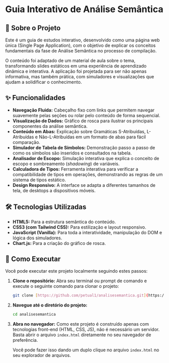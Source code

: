 # Guia Interativo de Análise Semântica

## 📖 Sobre o Projeto

Este é um guia de estudos interativo, desenvolvido como uma página web única (Single Page Application), com o objetivo de explicar os conceitos fundamentais da fase de Análise Semântica no processo de compilação.

O conteúdo foi adaptado de um material de aula sobre o tema, transformando slides estáticos em uma experiência de aprendizado dinâmica e interativa. A aplicação foi projetada para ser não apenas informativa, mas também prática, com simuladores e visualizações que ajudam a solidificar o conhecimento.

## ✨ Funcionalidades

* **Navegação Fluida:** Cabeçalho fixo com links que permitem navegar suavemente pelas seções ou rolar pelo conteúdo de forma sequencial.
* **Visualização de Dados:** Gráfico de rosca para ilustrar os principais componentes da análise semântica.
* **Conteúdo em Abas:** Explicação sobre Gramáticas S-Atribuídas, L-Atribuídas e Não-L-Atribuídas em um formato de abas para fácil comparação.
* **Simulador de Tabela de Símbolos:** Demonstração passo a passo de como os símbolos são inseridos e consultados na tabela.
* **Analisador de Escopo:** Simulação interativa que explica o conceito de escopo e sombreamento (*shadowing*) de variáveis.
* **Calculadora de Tipos:** Ferramenta interativa para verificar a compatibilidade de tipos em operações, demonstrando as regras de um sistema de tipos estático.
* **Design Responsivo:** A interface se adapta a diferentes tamanhos de tela, de desktops a dispositivos móveis.

## 🛠️ Tecnologias Utilizadas

* **HTML5:** Para a estrutura semântica do conteúdo.
* **CSS3 (com Tailwind CSS):** Para estilização e layout responsivo.
* **JavaScript (Vanilla):** Para toda a interatividade, manipulação do DOM e lógica dos simuladores.
* **Chart.js:** Para a criação do gráfico de rosca.

## 🚀 Como Executar

Você pode executar este projeto localmente seguindo estes passos:

1.  **Clone o repositório:**
    Abra seu terminal ou prompt de comando e execute o seguinte comando para clonar o projeto:
    ```bash
    git clone [https://github.com/petual1/analisesemantica.git](https://github.com/petual1/analisesemantica.git)
    ```

2.  **Navegue até o diretório do projeto:**
    ```bash
    cd analisesemantica
    ```

3.  **Abra no navegador:**
    Como este projeto é construído apenas com tecnologias front-end (HTML, CSS, JS), não é necessário um servidor. Basta abrir o arquivo `index.html` diretamente no seu navegador de preferência.

    Você pode fazer isso dando um duplo clique no arquivo `index.html` no seu explorador de arquivos.
